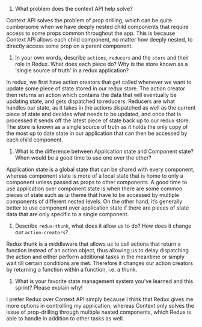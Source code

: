 1. What problem does the context API help solve?

Context API solves the problem of prop drilling, which can be quite cumbersome when we have deeply nested child components that require access to some props common throughout the app. This is because Context API allows each child component, no matter how deeply nested, to directly access some prop on a parent component.

1. In your own words, describe `actions`, `reducers` and the `store` and their role in Redux. What does each piece do? Why is the store known as a 'single source of truth' in a redux application?

In redux, we first have action creators that get called whenever we want to update some piece of state stored in our redux store. The action creator then returns an action which contains the data that will eventually be updating state, and gets dispatched to reducers. Reducers are what handles our state, as it takes in the actions dispatched as well as the current piece of state and decides what needs to be updated, and once that is processed it sends off the latest piece of state back up to our redux store.
The store is known as a single source of truth as it holds the only copy of the most up to date state in our application that can then be accessed by each child component.

1. What is the difference between Application state and Component state? When would be a good time to use one over the other?

Application state is a global state that can be shared with every component, whereas component state is more of a local state that is home to only a component unless passed as props to other components.
A good time to use application over component state is when there are some common pieces of state such as ui theme that have to be accessed by multiple components of different nested levels. On the other hand, it’s generally better to use component over application state if there are pieces of state data that are only specific to a single component.

1. Describe `redux-thunk`, what does it allow us to do? How does it change our `action-creators`?

Redux thunk is a middleware that allows us to call actions that return a function instead of an action object, thus allowing us to delay dispatching the action and either perform additional tasks in the meantime or simply wait till certain conditions are met. Therefore it changes our action creators by returning a function within a function, i.e. a thunk.

1. What is your favorite state management system you've learned and this sprint? Please explain why!

I prefer Redux over Context API simply because I think that Redux gives me more options in controlling my application, whereas Context only solves the issue of prop-drilling through multiple nested components, which Redux is able to handle in addition to other tasks as well.
